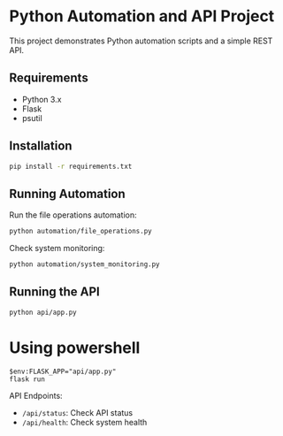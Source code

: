 # Python Automation and API Project

This project demonstrates Python automation scripts and a simple REST API.

## Requirements

- Python 3.x
- Flask
- psutil

## Installation

```bash
pip install -r requirements.txt
```

## Running Automation

Run the file operations automation:
```bash
python automation/file_operations.py
```

Check system monitoring:
```bash
python automation/system_monitoring.py
```

## Running the API

```bash
python api/app.py

```
# Using powershell
    $env:FLASK_APP="api/app.py"
    flask run


API Endpoints:
- `/api/status`: Check API status
- `/api/health`: Check system health
